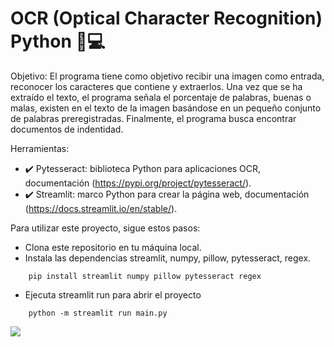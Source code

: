 # OCR (Optical Character Recognition) Python 🐍💻

Objetivo: El programa tiene como objetivo recibir una imagen como entrada, reconocer los caracteres que contiene y extraerlos. Una vez que se ha extraído el texto, el programa señala el porcentaje de palabras, buenas o malas, existen en el texto de la imagen basándose en un pequeño conjunto de palabras preregistradas. Finalmente, el programa busca encontrar documentos de indentidad.

Herramientas:
- ✔️ Pytesseract: biblioteca Python para aplicaciones OCR, documentación (https://pypi.org/project/pytesseract/).
- ✔️ Streamlit: marco Python para crear la página web, documentación (https://docs.streamlit.io/en/stable/).

Para utilizar este proyecto, sigue estos pasos:

- Clona este repositorio en tu máquina local.
- Instala las dependencias streamlit, numpy, pillow, pytesseract, regex.
  
```
    pip install streamlit numpy pillow pytesseract regex
```
  
- Ejecuta streamlit run para abrir el proyecto

```
    python -m streamlit run main.py
```
[![](https://markdown-videos.deta.dev/youtube/K9n4jRPH-94)](https://youtu.be/K9n4jRPH-94)

